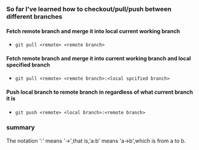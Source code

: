 ### So far I've learned how to checkout/pull/push between different branches


#### Fetch remote branch and merge it into local current working branch 
- `git pull <remote> <remote branch>`

#### Fetch remote branch and merge it into current working branch and local specified branch
- `git pull <remote> <remote branch>:<local spcified branch>`



#### Push local branch to remote branch in regardless of what current branch it is
- `git push <remote> <local branch>:<remote branch>`


### summary
The notation ':' means '->',that is,'a:b' means 'a->b',which is from a to b.  
